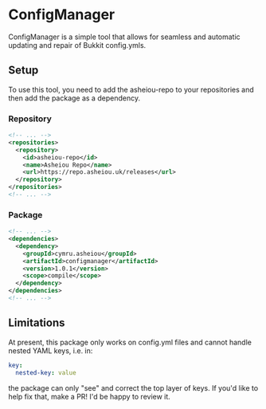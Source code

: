 # ConfigManager

ConfigManager is a simple tool that allows for seamless
and automatic updating and repair of Bukkit config.ymls.

## Setup
To use this tool, you need to add the asheiou-repo to
your repositories and then add the package as a dependency.

### Repository

```xml
<!-- ... -->
<repositories>
  <repository>
    <id>asheiou-repo</id>
    <name>Asheiou Repo</name>
    <url>https://repo.asheiou.uk/releases</url>
  </repository>
</repositories>
<!-- ... -->
```


### Package
```xml
<!-- ... -->
<dependencies>
  <dependency>
    <groupId>cymru.asheiou</groupId>
    <artifactId>configmanager</artifactId>
    <version>1.0.1</version>
    <scope>compile</scope>
  </dependency>
</dependencies>
<!-- ... -->
```

## Limitations
At present, this package only works on config.yml files and cannot
handle nested YAML keys, i.e. in:
```yaml
key:
  nested-key: value
```
the package can only "see" and correct the top layer of keys. If
you'd like to help fix that, make a PR! I'd be happy to review it.

